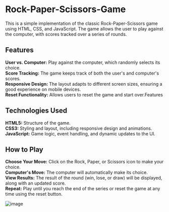 # Rock-Paper-Scissors-Game
This is a simple implementation of the classic Rock-Paper-Scissors game using HTML, CSS, and JavaScript. The game allows the user to play against the computer, with scores tracked over a series of rounds.

## Features
**User vs. Computer:** Play against the computer, which randomly selects its choice. <br>
**Score Tracking:** The game keeps track of both the user's and computer's scores. <br>
**Responsive Design:** The layout adapts to different screen sizes, ensuring a good experience on mobile devices. <br>
**Reset Functionality:** Allows users to reset the game and start over.Features <br>

## Technologies Used
**HTML5:** Structure of the game. <br>
**CSS3:** Styling and layout, including responsive design and animations. <br>
**JavaScript:** Game logic, event handling, and dynamic updates to the UI. <br>

## How to Play
**Choose Your Move:** Click on the Rock, Paper, or Scissors icon to make your choice. <br>
**Computer's Move:** The computer will automatically make its choice. <br>
**View Results:** The result of the round (win, lose, or draw) will be displayed, along with an updated score. <br>
**Repeat:** Play until you reach the end of the series or reset the game at any time using the reset button. <br>

![image](https://github.com/user-attachments/assets/1e983ff0-367b-4b37-b98e-bb1f8f7fc224)
